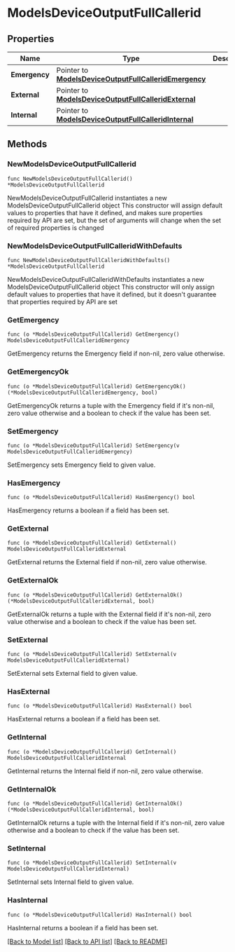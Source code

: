 # ModelsDeviceOutputFullCallerid

## Properties

Name | Type | Description | Notes
------------ | ------------- | ------------- | -------------
**Emergency** | Pointer to [**ModelsDeviceOutputFullCalleridEmergency**](ModelsDeviceOutputFullCalleridEmergency.md) |  | [optional] 
**External** | Pointer to [**ModelsDeviceOutputFullCalleridExternal**](ModelsDeviceOutputFullCalleridExternal.md) |  | [optional] 
**Internal** | Pointer to [**ModelsDeviceOutputFullCalleridInternal**](ModelsDeviceOutputFullCalleridInternal.md) |  | [optional] 

## Methods

### NewModelsDeviceOutputFullCallerid

`func NewModelsDeviceOutputFullCallerid() *ModelsDeviceOutputFullCallerid`

NewModelsDeviceOutputFullCallerid instantiates a new ModelsDeviceOutputFullCallerid object
This constructor will assign default values to properties that have it defined,
and makes sure properties required by API are set, but the set of arguments
will change when the set of required properties is changed

### NewModelsDeviceOutputFullCalleridWithDefaults

`func NewModelsDeviceOutputFullCalleridWithDefaults() *ModelsDeviceOutputFullCallerid`

NewModelsDeviceOutputFullCalleridWithDefaults instantiates a new ModelsDeviceOutputFullCallerid object
This constructor will only assign default values to properties that have it defined,
but it doesn't guarantee that properties required by API are set

### GetEmergency

`func (o *ModelsDeviceOutputFullCallerid) GetEmergency() ModelsDeviceOutputFullCalleridEmergency`

GetEmergency returns the Emergency field if non-nil, zero value otherwise.

### GetEmergencyOk

`func (o *ModelsDeviceOutputFullCallerid) GetEmergencyOk() (*ModelsDeviceOutputFullCalleridEmergency, bool)`

GetEmergencyOk returns a tuple with the Emergency field if it's non-nil, zero value otherwise
and a boolean to check if the value has been set.

### SetEmergency

`func (o *ModelsDeviceOutputFullCallerid) SetEmergency(v ModelsDeviceOutputFullCalleridEmergency)`

SetEmergency sets Emergency field to given value.

### HasEmergency

`func (o *ModelsDeviceOutputFullCallerid) HasEmergency() bool`

HasEmergency returns a boolean if a field has been set.

### GetExternal

`func (o *ModelsDeviceOutputFullCallerid) GetExternal() ModelsDeviceOutputFullCalleridExternal`

GetExternal returns the External field if non-nil, zero value otherwise.

### GetExternalOk

`func (o *ModelsDeviceOutputFullCallerid) GetExternalOk() (*ModelsDeviceOutputFullCalleridExternal, bool)`

GetExternalOk returns a tuple with the External field if it's non-nil, zero value otherwise
and a boolean to check if the value has been set.

### SetExternal

`func (o *ModelsDeviceOutputFullCallerid) SetExternal(v ModelsDeviceOutputFullCalleridExternal)`

SetExternal sets External field to given value.

### HasExternal

`func (o *ModelsDeviceOutputFullCallerid) HasExternal() bool`

HasExternal returns a boolean if a field has been set.

### GetInternal

`func (o *ModelsDeviceOutputFullCallerid) GetInternal() ModelsDeviceOutputFullCalleridInternal`

GetInternal returns the Internal field if non-nil, zero value otherwise.

### GetInternalOk

`func (o *ModelsDeviceOutputFullCallerid) GetInternalOk() (*ModelsDeviceOutputFullCalleridInternal, bool)`

GetInternalOk returns a tuple with the Internal field if it's non-nil, zero value otherwise
and a boolean to check if the value has been set.

### SetInternal

`func (o *ModelsDeviceOutputFullCallerid) SetInternal(v ModelsDeviceOutputFullCalleridInternal)`

SetInternal sets Internal field to given value.

### HasInternal

`func (o *ModelsDeviceOutputFullCallerid) HasInternal() bool`

HasInternal returns a boolean if a field has been set.


[[Back to Model list]](../README.md#documentation-for-models) [[Back to API list]](../README.md#documentation-for-api-endpoints) [[Back to README]](../README.md)


